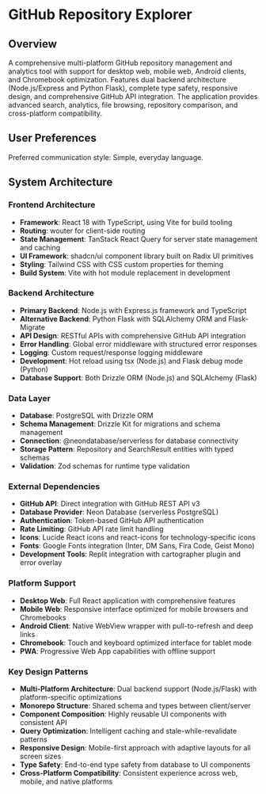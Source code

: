 # GitHub Repository Explorer

## Overview

A comprehensive multi-platform GitHub repository management and analytics tool with support for desktop web, mobile web, Android clients, and Chromebook optimization. Features dual backend architecture (Node.js/Express and Python Flask), complete type safety, responsive design, and comprehensive GitHub API integration. The application provides advanced search, analytics, file browsing, repository comparison, and cross-platform compatibility.

## User Preferences

Preferred communication style: Simple, everyday language.

## System Architecture

### Frontend Architecture
- **Framework**: React 18 with TypeScript, using Vite for build tooling
- **Routing**: wouter for client-side routing 
- **State Management**: TanStack React Query for server state management and caching
- **UI Framework**: shadcn/ui component library built on Radix UI primitives
- **Styling**: Tailwind CSS with CSS custom properties for theming
- **Build System**: Vite with hot module replacement in development

### Backend Architecture
- **Primary Backend**: Node.js with Express.js framework and TypeScript
- **Alternative Backend**: Python Flask with SQLAlchemy ORM and Flask-Migrate
- **API Design**: RESTful APIs with comprehensive GitHub API integration
- **Error Handling**: Global error middleware with structured error responses
- **Logging**: Custom request/response logging middleware
- **Development**: Hot reload using tsx (Node.js) and Flask debug mode (Python)
- **Database Support**: Both Drizzle ORM (Node.js) and SQLAlchemy (Flask)

### Data Layer
- **Database**: PostgreSQL with Drizzle ORM
- **Schema Management**: Drizzle Kit for migrations and schema management
- **Connection**: @neondatabase/serverless for database connectivity
- **Storage Pattern**: Repository and SearchResult entities with typed schemas
- **Validation**: Zod schemas for runtime type validation

### External Dependencies
- **GitHub API**: Direct integration with GitHub REST API v3
- **Database Provider**: Neon Database (serverless PostgreSQL)
- **Authentication**: Token-based GitHub API authentication
- **Rate Limiting**: GitHub API rate limit handling
- **Icons**: Lucide React icons and react-icons for technology-specific icons
- **Fonts**: Google Fonts integration (Inter, DM Sans, Fira Code, Geist Mono)
- **Development Tools**: Replit integration with cartographer plugin and error overlay

### Platform Support
- **Desktop Web**: Full React application with comprehensive features
- **Mobile Web**: Responsive interface optimized for mobile browsers and Chromebooks
- **Android Client**: Native WebView wrapper with pull-to-refresh and deep links
- **Chromebook**: Touch and keyboard optimized interface for tablet mode
- **PWA**: Progressive Web App capabilities with offline support

### Key Design Patterns
- **Multi-Platform Architecture**: Dual backend support (Node.js/Flask) with platform-specific optimizations
- **Monorepo Structure**: Shared schema and types between client/server
- **Component Composition**: Highly reusable UI components with consistent API
- **Query Optimization**: Intelligent caching and stale-while-revalidate patterns
- **Responsive Design**: Mobile-first approach with adaptive layouts for all screen sizes
- **Type Safety**: End-to-end type safety from database to UI components
- **Cross-Platform Compatibility**: Consistent experience across web, mobile, and native platforms